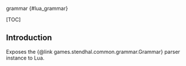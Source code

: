 
grammar {#lua_grammar}

[TOC]

## Introduction

Exposes the {@link games.stendhal.common.grammar.Grammar} parser instance to Lua.

